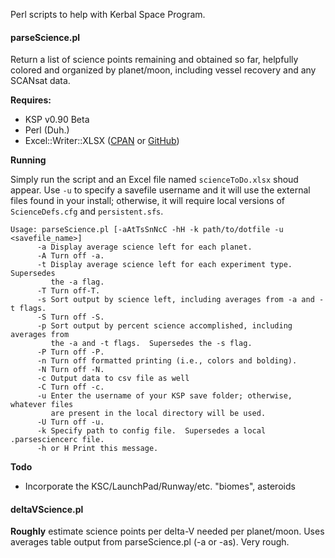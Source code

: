 Perl scripts to help with Kerbal Space Program.


#### parseScience.pl ####
Return a list of science points remaining and obtained so far, helpfully colored and organized by planet/moon, including vessel recovery and any SCANsat data.

**Requires:**
- KSP v0.90 Beta
- Perl (Duh.)
- Excel::Writer::XLSX ([CPAN](http://search.cpan.org/~jmcnamara/Excel-Writer-XLSX-0.78/lib/Excel/Writer/XLSX.pm) or [GitHub](https://github.com/jmcnamara/excel-writer-xlsx))

**Running**

Simply run the script and an Excel file named `scienceToDo.xlsx` shoud appear.  Use `-u` to specify a savefile username and it will use the external files found in your install; otherwise, it will require local versions of `ScienceDefs.cfg` and `persistent.sfs`.

```
Usage: parseScience.pl [-aAtTsSnNcC -hH -k path/to/dotfile -u <savefile_name>]
      -a Display average science left for each planet.
      -A Turn off -a.
      -t Display average science left for each experiment type.  Supersedes
         the -a flag.
      -T Turn off-T.
      -s Sort output by science left, including averages from -a and -t flags.
      -S Turn off -S.
      -p Sort output by percent science accomplished, including averages from
         the -a and -t flags.  Supersedes the -s flag.
      -P Turn off -P.
      -n Turn off formatted printing (i.e., colors and bolding).
      -N Turn off -N.
      -c Output data to csv file as well
      -C Turn off -c.
      -u Enter the username of your KSP save folder; otherwise, whatever files
         are present in the local directory will be used.
      -U Turn off -u.
      -k Specify path to config file.  Supersedes a local .parsesciencerc file.
      -h or H Print this message.
```

**Todo**
- Incorporate the KSC/LaunchPad/Runway/etc. "biomes", asteroids


#### deltaVScience.pl ####
**Roughly** estimate science points per delta-V needed per planet/moon.  Uses averages table output from parseScience.pl (-a or -as).  Very rough.
